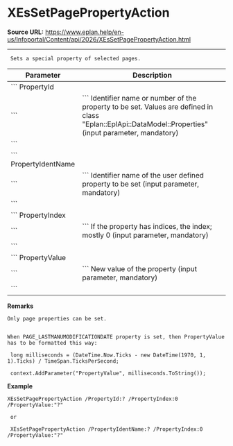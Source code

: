 # XEsSetPagePropertyAction

**Source URL:** https://www.eplan.help/en-us/Infoportal/Content/api/2026/XEsSetPagePropertyAction.html

---

```
 Sets a special property of selected pages.

```

| Parameter | Description |
| --- | --- |
| ``` PropertyId
 ``` | ``` Identifier name or number of the property to be set. Values are defined in class "Eplan::EplApi::DataModel::Properties" (input parameter, mandatory)
 ``` |
| ``` PropertyIdentName
 ``` | ``` Identifier name of the user defined property to be set (input parameter, mandatory)
 ``` |
| ``` PropertyIndex
 ``` | ``` If the property has indices, the index; mostly 0 (input parameter, mandatory)
 ``` |
| ``` PropertyValue
 ``` | ``` New value of the property (input parameter, mandatory)
 ``` |

**Remarks**

```
Only page properties can be set. 


When PAGE_LASTMANUMODIFICATIONDATE property is set, then PropertyValue has to be formatted this way:

 long milliseconds = (DateTime.Now.Ticks - new DateTime(1970, 1, 1).Ticks) / TimeSpan.TicksPerSecond;

 context.AddParameter("PropertyValue", milliseconds.ToString());

```

**Example**

```
XEsSetPagePropertyAction /PropertyId:? /PropertyIndex:0 /PropertyValue:"?"

 or

 XEsSetPagePropertyAction /PropertyIdentName:? /PropertyIndex:0 /PropertyValue:"?"

```